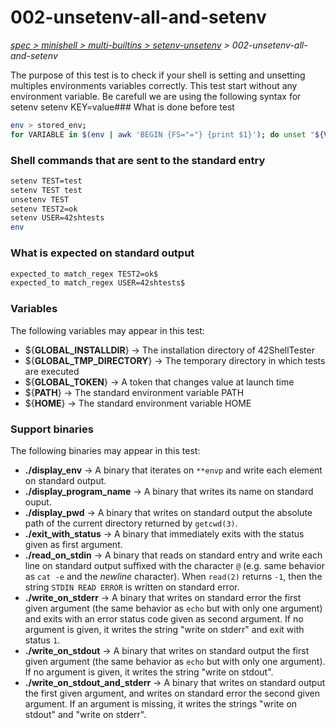 # 002-unsetenv-all-and-setenv

*[spec > minishell > multi-builtins > setenv-unsetenv](..) > 002-unsetenv-all-and-setenv*

The purpose of this test is to check if your shell is setting and unsetting multiples environments variables correctly.
This test start without any environment variable.
Be carefull we are using the following syntax for setenv
setenv KEY=value### What is done before test

```bash
env > stored_env;
for VARIABLE in $(env | awk 'BEGIN {FS="="} {print $1}'); do unset "${VARIABLE}"; done;
```

### Shell commands that are sent to the standard entry

```bash
setenv TEST=test
setenv TEST test
unsetenv TEST
setenv TEST2=ok
setenv USER=42shtests
env
```

### What is expected on standard output

```bash
expected_to match_regex TEST2=ok$
expected_to match_regex USER=42shtests$

```

### Variables

The following variables may appear in this test:

* ${**GLOBAL_INSTALLDIR**} -> The installation directory of 42ShellTester
* ${**GLOBAL_TMP_DIRECTORY**} -> The temporary directory in which tests are executed
* ${**GLOBAL_TOKEN**} -> A token that changes value at launch time
* ${**PATH**} -> The standard environment variable PATH
* ${**HOME**} -> The standard environment variable HOME

### Support binaries

The following binaries may appear in this test:


* **./display_env** -> A binary that iterates on `**envp` and write each element on standard output.
* **./display_program_name** -> A binary that writes its name on standard ouput.
* **./display_pwd** -> A binary that writes on standard output the absolute path of the current directory returned by `getcwd(3)`.
* **./exit_with_status** -> A binary that immediately exits with the status given as first argument.
* **./read_on_stdin** -> A binary that reads on standard entry and write each line on standard output suffixed with the character `@` (e.g. same behavior as `cat -e` and the *newline* character). When `read(2)` returns `-1`, then the string `STDIN READ ERROR` is written on standard error.
* **./write_on_stderr** -> A binary that writes on standard error the first given argument (the same behavior as `echo` but with only one argument) and exits with an error status code given as second argument. If no argument is given, it writes the string "write on stderr" and exit with status `1`.
* **./write_on_stdout** -> A binary that writes on standard output the first given argument (the same behavior as `echo` but with only one argument). If no argument is given, it writes the string "write on stdout".
* **./write_on_stdout_and_stderr** -> A binary that writes on standard output the first given argument, and writes on standard error the second given argument. If an argument is missing, it writes the strings "write on stdout" and "write on stderr".
